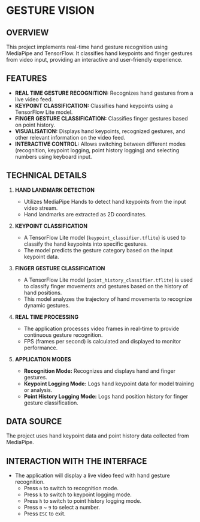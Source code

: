 # GESTURE VISION

## OVERVIEW

This project implements real-time hand gesture recognition using MediaPipe and TensorFlow. It classifies hand keypoints and finger gestures from video input, providing an interactive and user-friendly experience.

## FEATURES

* **REAL TIME GESTURE RECOGNITION:** Recognizes hand gestures from a live video feed.
* **KEYPOINT CLASSIFICATION:** Classifies hand keypoints using a TensorFlow Lite model.
* **FINGER GESTURE CLASSIFICATION:** Classifies finger gestures based on point history.
* **VISUALISATION:** Displays hand keypoints, recognized gestures, and other relevant information on the video feed.
* **INTERACTIVE CONTROL:** Allows switching between different modes (recognition, keypoint logging, point history logging) and selecting numbers using keyboard input.

## TECHNICAL DETAILS

1.  **HAND LANDMARK DETECTION**
    * Utilizes MediaPipe Hands to detect hand keypoints from the input video stream.
    * Hand landmarks are extracted as 2D coordinates.

2.  **KEYPOINT CLASSIFICATION**
    * A TensorFlow Lite model (`keypoint_classifier.tflite`) is used to classify the hand keypoints into specific gestures.
    * The model predicts the gesture category based on the input keypoint data.

3.  **FINGER GESTURE CLASSIFICATION**
    * A TensorFlow Lite model (`point_history_classifier.tflite`) is used to classify finger movements and gestures based on the history of hand positions.
    * This model analyzes the trajectory of hand movements to recognize dynamic gestures.

4.  **REAL TIME PROCESSING**
    * The application processes video frames in real-time to provide continuous gesture recognition.
    * FPS (frames per second) is calculated and displayed to monitor performance.

5.  **APPLICATION MODES**
    * **Recognition Mode:** Recognizes and displays hand and finger gestures.
    * **Keypoint Logging Mode:** Logs hand keypoint data for model training or analysis.
    * **Point History Logging Mode:** Logs hand position history for finger gesture classification.

## DATA SOURCE

The project uses hand keypoint data and point history data collected from MediaPipe.

## INTERACTION WITH THE INTERFACE

* The application will display a live video feed with hand gesture recognition.
    * Press `n` to switch to recognition mode.
    * Press `k` to switch to keypoint logging mode.
    * Press `h` to switch to point history logging mode.
    * Press `0` \~ `9` to select a number.
    * Press `ESC` to exit.
